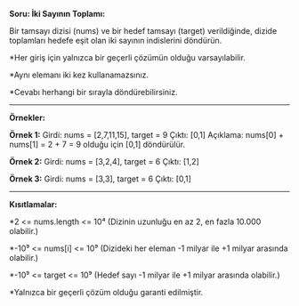 **Soru: İki Sayının Toplamı:**

Bir tamsayı dizisi (nums) ve bir hedef tamsayı (target) verildiğinde, dizide toplamları hedefe eşit olan iki sayının indislerini döndürün.

*Her giriş için yalnızca bir geçerli çözümün olduğu varsayılabilir.

*Aynı elemanı iki kez kullanamazsınız.

*Cevabı herhangi bir sırayla döndürebilirsiniz.

------------------------------------------------------
**Örnekler:**

**Örnek 1:**
Girdi: nums = [2,7,11,15], target = 9
Çıktı: [0,1]
Açıklama: nums[0] + nums[1] = 2 + 7 = 9 olduğu için [0,1] döndürülür.

**Örnek 2:**
Girdi: nums = [3,2,4], target = 6
Çıktı: [1,2]

**Örnek 3:**
Girdi: nums = [3,3], target = 6
Çıktı: [0,1]

------------------------------------------------------
**Kısıtlamalar:**

*2 <= nums.length <= 10⁴  (Dizinin uzunluğu en az 2, en fazla 10.000 olabilir.)

*-10⁹ <= nums[i] <= 10⁹  (Dizideki her eleman -1 milyar ile +1 milyar arasında olabilir.)

*-10⁹ <= target <= 10⁹  (Hedef sayı -1 milyar ile +1 milyar arasında olabilir.) 

*Yalnızca bir geçerli çözüm olduğu garanti edilmiştir.
